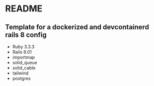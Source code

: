 # README

## Template for a dockerized and devcontainerd rails 8 config

  - Ruby 3.3.3
  - Rails 8.01
  - importmap
  - solid_queue
  - solid_cable
  - tailwind
  - postgres
